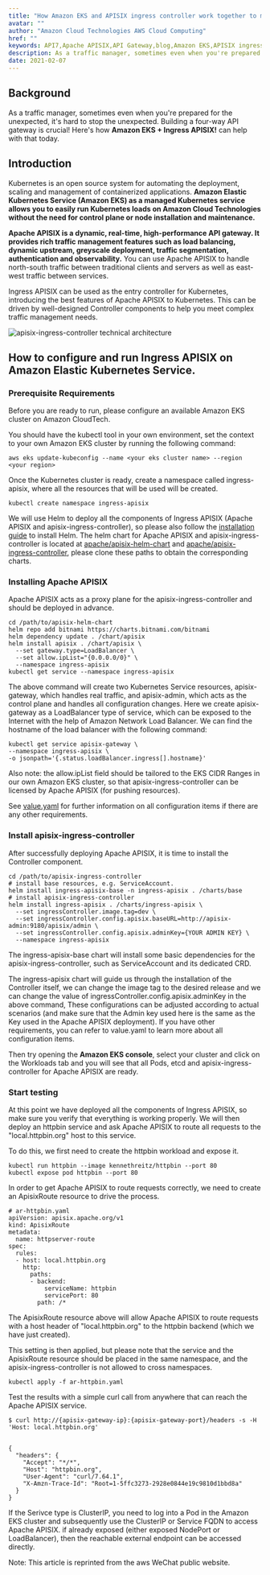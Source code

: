 ```yaml
---
title: "How Amazon EKS and APISIX ingress controller work together to manage complex traffic"
avatar: ""
author: "Amazon Cloud Technologies AWS Cloud Computing"
href: ""
keywords: API7,Apache APISIX,API Gateway,blog,Amazon EKS,APISIX ingress controller
description: As a traffic manager, sometimes even when you're prepared for the unexpected, it's hard to stop the unexpected. Building a four-way API gateway is crucial! Here's how **Amazon EKS + Ingress APISIX!** can help with that today.
date: 2021-02-07
---  
```


## Background

As a traffic manager, sometimes even when you're prepared for the unexpected, it's hard to stop the unexpected. Building a four-way API gateway is crucial! Here's how **Amazon EKS + Ingress APISIX!** can help with that today.

## Introduction

Kubernetes is an open source system for automating the deployment, scaling and management of containerized applications. **Amazon Elastic Kubernetes Service (Amazon EKS) as a managed Kubernetes service allows you to easily run Kubernetes loads on Amazon Cloud Technologies without the need for control plane or node installation and maintenance.**

**Apache APISIX is a dynamic, real-time, high-performance API gateway. It provides rich traffic management features such as load balancing, dynamic upstream, greyscale deployment, traffic segmentation, authentication and observability.** You can use Apache APISIX to handle north-south traffic between traditional clients and servers as well as east-west traffic between services.

Ingress APISIX can be used as the entry controller for Kubernetes, introducing the best features of Apache APISIX to Kubernetes. This can be driven by well-designed Controller components to help you meet complex traffic management needs.

![apisix-ingress-controller technical architecture](https://static.apiseven.com/202102/WechatIMG3731.jpeg)

## How to configure and run Ingress APISIX on Amazon Elastic Kubernetes Service.

### **Prerequisite Requirements**

Before you are ready to run, please configure an available Amazon EKS cluster on Amazon CloudTech.

You should have the kubectl tool in your own environment, set the context to your own Amazon EKS cluster by running the following command:

    aws eks update-kubeconfig --name <your eks cluster name> --region <your region>

Once the Kubernetes cluster is ready, create a namespace called ingress-apisix, where all the resources that will be used will be created.

    kubectl create namespace ingress-apisix

We will use Helm to deploy all the components of Ingress APISIX (Apache APISIX and apisix-ingress-controller), so please also follow the [installation guide](https://helm.sh/docs/intro/install/) to install Helm. The helm chart for Apache APISIX and apisix-ingress-controller is located at [apache/apisix-helm-chart](https://github.com/apache/apisix-helm-chart) and [apache/apisix-ingress-controller](https://github.com/apache/apisix-ingress-controller), please clone these paths to obtain the corresponding charts.

### **Installing Apache APISIX**

Apache APISIX acts as a proxy plane for the apisix-ingress-controller and should be deployed in advance.

    cd /path/to/apisix-helm-chart
    helm repo add bitnami https://charts.bitnami.com/bitnami
    helm dependency update . /chart/apisix
    helm install apisix . /chart/apisix \
      --set gateway.type=LoadBalancer \
      --set allow.ipList="{0.0.0.0/0}" \
      --namespace ingress-apisix
    kubectl get service --namespace ingress-apisix

The above command will create two Kubernetes Service resources, apisix-gateway, which handles real traffic, and apisix-admin, which acts as the control plane and handles all configuration changes. Here we create apisix-gateway as a LoadBalancer type of service, which can be exposed to the Internet with the help of Amazon Network Load Balancer. We can find the hostname of the load balancer with the following command:

    kubectl get service apisix-gateway \
    --namespace ingress-apisix \
    -o jsonpath='{.status.loadBalancer.ingress[].hostname}'

Also note: the allow.ipList field should be tailored to the EKS CIDR Ranges in our own Amazon EKS cluster, so that apisix-ingress-controller can be licensed by Apache APISIX (for pushing resources).

See [value.yaml](https://github.com/apache/apisix-helm-chart/blob/master/charts/apisix/values.yaml) for further information on all configuration items if there are any other requirements.

### **Install apisix-ingress-controller**

After successfully deploying Apache APISIX, it is time to install the Controller component.

    cd /path/to/apisix-ingress-controller
    # install base resources, e.g. ServiceAccount.
    helm install ingress-apisix-base -n ingress-apisix . /charts/base
    # install apisix-ingress-controller
    helm install ingress-apisix . /charts/ingress-apisix \
      --set ingressController.image.tag=dev \
      --set ingressController.config.apisix.baseURL=http://apisix-admin:9180/apisix/admin \
      --set ingressController.config.apisix.adminKey={YOUR ADMIN KEY} \
      --namespace ingress-apisix

The ingress-apisix-base chart will install some basic dependencies for the apisix-ingress-controller, such as ServiceAccount and its dedicated CRD.

The ingress-apisix chart will guide us through the installation of the Controller itself, we can change the image tag to the desired release and we can change the value of ingressController.config.apisix.adminKey in the above command, These configurations can be adjusted according to actual scenarios (and make sure that the Admin key used here is the same as the Key used in the Apache APISIX deployment). If you have other requirements, you can refer to value.yaml to learn more about all configuration items.

Then try opening the **Amazon EKS console**, select your cluster and click on the Workloads tab and you will see that all Pods, etcd and apisix-ingress-controller for Apache APISIX are ready.

### **Start testing**

At this point we have deployed all the components of Ingress APISIX, so make sure you verify that everything is working properly. We will then deploy an httpbin service and ask Apache APISIX to route all requests to the "local.httpbin.org" host to this service.

To do this, we first need to create the httpbin workload and expose it.

    kubectl run httpbin --image kennethreitz/httpbin --port 80
    kubectl expose pod httpbin --port 80

In order to get Apache APISIX to route requests correctly, we need to create an ApisixRoute resource to drive the process.

    # ar-httpbin.yaml
    apiVersion: apisix.apache.org/v1
    kind: ApisixRoute
    metadata:
      name: httpserver-route
    spec:
      rules:
      - host: local.httpbin.org
        http:
          paths:
          - backend:
              serviceName: httpbin
              servicePort: 80
            path: /*

The ApisixRoute resource above will allow Apache APISIX to route requests with a host header of "local.httpbin.org" to the httpbin backend (which we have just created).

This setting is then applied, but please note that the service and the ApisixRoute resource should be placed in the same namespace, and the apisix-ingress-controller is not allowed to cross namespaces.

    kubectl apply -f ar-httpbin.yaml

Test the results with a simple curl call from anywhere that can reach the Apache APISIX service.

    $ curl http://{apisix-gateway-ip}:{apisix-gateway-port}/headers -s -H 'Host: local.httpbin.org'


    {
      "headers": {
        "Accept": "*/*",
        "Host": "httpbin.org",
        "User-Agent": "curl/7.64.1",
        "X-Amzn-Trace-Id": "Root=1-5ffc3273-2928e0844e19c9810d1bbd8a"
      }
    }

If the Serivce type is ClusterIP, you need to log into a Pod in the Amazon EKS cluster and subsequently use the ClusterIP or Service FQDN to access Apache APISIX. if already exposed (either exposed NodePort or LoadBalancer), then the reachable external endpoint can be accessed directly.

Note: This article is reprinted from the aws WeChat public website.
